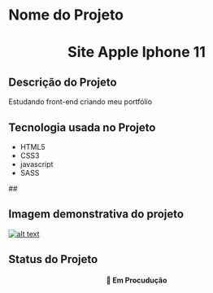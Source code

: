 
# Nome do Projeto  
<h1 align="center">Site Apple Iphone 11</h1>

## Descrição do Projeto
<p>Estudando front-end criando meu portfólio</p>

## Tecnologia usada no Projeto
<ul>
  <li>HTML5</li>
  <li>CSS3</li>
  <li>javascript</li>
  <li>SASS</li>
</ul>
## 

## Imagem demonstrativa do projeto 
<a href="" target="_blank">![alt text](http://projetopratico02.tk/img/screencapture_apple.png)</a>

## Status do Projeto
<h4 align="center"> 
	🚀 Em Procudução
</h4>

##
